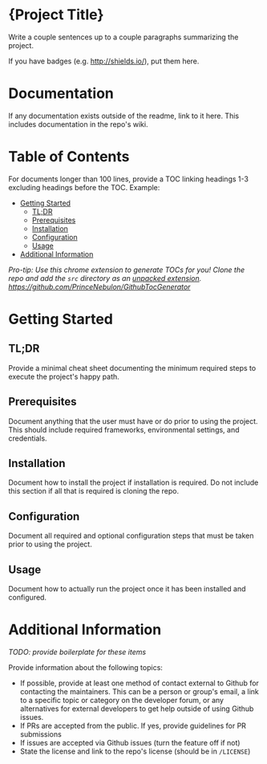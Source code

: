 

# {Project Title}

Write a couple sentences up to a couple paragraphs summarizing the project.

If you have badges (e.g. http://shields.io/), put them here.


# Documentation

If any documentation exists outside of the readme, link to it here. This includes documentation in the repo's wiki.


# Table of Contents

For documents longer than 100 lines, provide a TOC linking headings 1-3 excluding headings before the TOC. Example:

* [Getting Started](#getting-started)
  * [TL;DR](#tldr)
  * [Prerequisites](#prerequisites)
  * [Installation](#installation)
  * [Configuration](#configuration)
  * [Usage](#usage)
* [Additional Information](#additional-information)

_Pro-tip: Use this chrome extension to generate TOCs for you! Clone the repo and add the `src` directory as an [unpacked extension](https://developer.chrome.com/extensions/getstarted#unpacked). https://github.com/PrinceNebulon/GithubTocGenerator_


# Getting Started

## TL;DR

Provide a minimal cheat sheet documenting the minimum required steps to execute the project's happy path.


## Prerequisites

Document anything that the user must have or do prior to using the project. This should include required frameworks, environmental settings, and credentials.


## Installation

Document how to install the project if installation is required. Do not include this section if all that is required is cloning the repo.


## Configuration

Document all required and optional configuration steps that must be taken prior to using the project.


## Usage

Document how to actually run the project once it has been installed and configured.


# Additional Information

_TODO: provide boilerplate for these items_

Provide information about the following topics:

* If possible, provide at least one method of contact external to Github for contacting the maintainers. This can be a person or group's email, a link to a specific topic or category on the developer forum, or any alternatives for external developers to get help outside of using Github issues.
* If PRs are accepted from the public. If yes, provide guidelines for PR submissions
* If issues are accepted via Github issues (turn the feature off if not)
* State the license and link to the repo's license (should be in `/LICENSE`)
